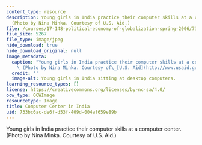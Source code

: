 ```yaml
---
content_type: resource
description: Young girls in India practice their computer skills at a computer center.
  (Photo by Nina Minka. Courtesy of U.S. Aid.)
file: /courses/17-148-political-economy-of-globalization-spring-2006/733bc6acde6fd53f409d004af659e89b_17-148s06-th.jpg
file_size: 5267
file_type: image/jpeg
hide_download: true
hide_download_original: null
image_metadata:
  caption: "Young girls in India practice their computer skills at a computer center.\
    \ (Photo by Nina Minka. Courtesy of\_[U.S. Aid](http://www.usaid.gov/).)"
  credit: ''
  image-alt: Young girls in India sitting at desktop computers.
learning_resource_types: []
license: https://creativecommons.org/licenses/by-nc-sa/4.0/
ocw_type: OCWImage
resourcetype: Image
title: Computer Center in India
uid: 733bc6ac-de6f-d53f-409d-004af659e89b
---
```

Young girls in India practice their computer skills at a computer center. (Photo by Nina Minka. Courtesy of U.S. Aid.)